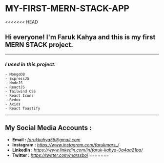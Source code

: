 # MY-FIRST-MERN-STACK-APP
<<<<<<< HEAD

## Hi everyone! I'm Faruk Kahya and this is my first MERN STACK project.
___
### _I used in this project:_
    - MongoDB
    - ExpressJS
    - NodeJS
    - ReactJS
    - Tailwind CSS
    - React Icons
    - Redux
    - Axios
    - React Toastify
____
## My Social Media Accounts :
* **Email :**  _<farukkahya55@gmail.com>_
* **Instagram :** _<https://www.instagram.com/farukmars_/>_
* **LinkedIn :** _<https://www.linkedin.com/in/faruk-kahya-0a4aa21ba/>_
* **Twitter :** _<https://twitter.com/marssboi>_
=======

